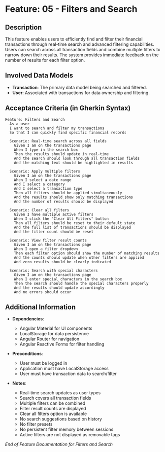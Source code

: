 # Feature: **05 - Filters and Search**

## Description

This feature enables users to efficiently find and filter their financial transactions through real-time search and advanced filtering capabilities. Users can search across all transaction fields and combine multiple filters to narrow down their results. The system provides immediate feedback on the number of results for each filter option.

## Involved Data Models

- **Transaction**: The primary data model being searched and filtered.
- **User**: Associated with transactions for data ownership and filtering.

## Acceptance Criteria (in Gherkin Syntax)

```gherkin
Feature: Filters and Search
  As a user
  I want to search and filter my transactions
  So that I can quickly find specific financial records

  Scenario: Real-time search across all fields
    Given I am on the transactions page
    When I type in the search box
    Then the results should update in real-time
    And the search should look through all transaction fields
    And the matching text should be highlighted in results

  Scenario: Apply multiple filters
    Given I am on the transactions page
    When I select a date range
    And I select a category
    And I select a transaction type
    Then all filters should be applied simultaneously
    And the results should show only matching transactions
    And the number of results should be displayed

  Scenario: Clear all filters
    Given I have multiple active filters
    When I click the "Clear All Filters" button
    Then all filters should be reset to their default state
    And the full list of transactions should be displayed
    And the filter count should be reset

  Scenario: View filter result counts
    Given I am on the transactions page
    When I open a filter dropdown
    Then each filter option should show the number of matching results
    And the counts should update when other filters are applied
    And zero results should be clearly indicated

  Scenario: Search with special characters
    Given I am on the transactions page
    When I enter special characters in the search box
    Then the search should handle the special characters properly
    And the results should update accordingly
    And no errors should occur
```

## Additional Information

- **Dependencies**: 
  - Angular Material for UI components
  - LocalStorage for data persistence
  - Angular Router for navigation
  - Angular Reactive Forms for filter handling

- **Preconditions**: 
  - User must be logged in
  - Application must have LocalStorage access
  - User must have transaction data to search/filter

- **Notes**: 
  - Real-time search updates as user types
  - Search covers all transaction fields
  - Multiple filters can be combined
  - Filter result counts are displayed
  - Clear all filters option is available
  - No search suggestions based on history
  - No filter presets
  - No persistent filter memory between sessions
  - Active filters are not displayed as removable tags

_End of Feature Documentation for Filters and Search_ 